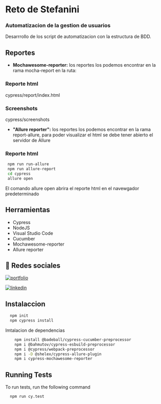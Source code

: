 
# Reto de Stefanini
### Automatizacion de la gestion de usuarios

Desarrrollo de los script de automatizacion con la estructura de BDD.

## Reportes
* **Mochawesome-reporter:** los reportes los podemos encontrar en la rama mocha-report en la ruta:

### Reporte html
cypress/report/index.html

### Screenshots
cypress/screenshots


* **"Allure reporter":** los reportes los podemos encontrar en la rama report-allure, para poder visualizar el html se debe tener abierto el servidor de Allure

### Reporte html
```bash
 npm run run-allure
 npm run allure-report
 cd cypress
 allure open
```
El comando allure open abrira el reporte html en el navewgador predeterminado

## Herramientas

- Cypress 
- NodeJS
- Visual Studio Code
- Cucumber
- Mochawesome-reporter
- Allure reporter
## 🔗 Redes sociales
[![portfolio](https://img.shields.io/badge/my_portfolio-000?style=for-the-badge&logo=ko-fi&logoColor=white)](https://github.com/AmirAutomation)


[![linkedin](https://img.shields.io/badge/linkedin-0A66C2?style=for-the-badge&logo=linkedin&logoColor=white)](https://www.linkedin.com/in/amiralexanderroma%C3%B1acordoba/)


## Instalaccion



```bash
  npm init
  npm cypress install


```

Imtalacion de dependencias
```bash
    npm install @badeball/cypress-cucumber-preprocessor
    npm i @bahmutov/cypress-esbuild-preprocessor
    npm i @cypress/webpack-preprocessor
    npm i -D @shelex/cypress-allure-plugin
    npm i cypress-mochawesome-reporter
```
## Running Tests

To run tests, run the following command

```bash
  npm run cy.test
```

